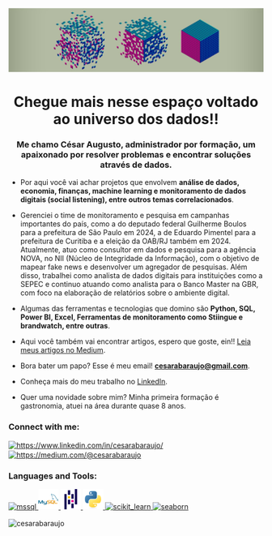 ![Foto de Capa](https://github.com/cesarabaraujo/capa_perfil/blob/main/1667700866345.jpeg)


<h1 align="center">Chegue mais nesse espaço voltado ao universo dos dados!!</h1>

<h3 align="center">Me chamo César Augusto, administrador por formação, um apaixonado por resolver problemas e encontrar soluções através de dados.</h3>

- Por aqui você vai achar projetos que envolvem **análise de dados, economia, finanças, machine learning e monitoramento de dados digitais (social listening), entre outros temas correlacionados**.

- Gerenciei o time de monitoramento e pesquisa em campanhas importantes do país, como a do deputado federal Guilherme Boulos para a prefeitura de São Paulo em 2024, a de Eduardo Pimentel para a prefeitura de Curitiba e a eleição da OAB/RJ também em 2024.
Atualmente, atuo como consultor em dados e pesquisa para a agência NOVA, no NII (Núcleo de Integridade da Informação), com o objetivo de mapear fake news e desenvolver um agregador de pesquisas. Além disso, trabalhei como analista de dados digitais para instituições como a SEPEC e continuo atuando como analista para o Banco Master na GBR, com foco na elaboração de relatórios sobre o ambiente digital.

- Algumas das ferramentas e tecnologias que domino são **Python, SQL, Power BI, Excel, Ferramentas de monitoramento como Stiingue e brandwatch, entre outras**.

- Aqui você também vai encontrar artigos, espero que goste, ein!! [Leia meus artigos no Medium](https://medium.com/@cesarabaraujo).

- Bora bater um papo? Esse é meu email! **cesarabaraujo@gmail.com**.

- Conheça mais do meu trabalho no [LinkedIn](https://www.linkedin.com/in/cesarabaraujo).

- Quer uma novidade sobre mim? Minha primeira formação é gastronomia, atuei na área durante quase 8 anos.

<h3 align="left">Connect with me:</h3>
<p align="left">
<a href="https://www.linkedin.com/in/cesarabaraujo/" target="blank"><img align="center" src="https://raw.githubusercontent.com/rahuldkjain/github-profile-readme-generator/master/src/images/icons/Social/linked-in-alt.svg" alt="https://www.linkedin.com/in/cesarabaraujo/" height="30" width="40" /></a>
<a href="https://medium.com/@cesarabaraujo" target="blank"><img align="center" src="https://raw.githubusercontent.com/rahuldkjain/github-profile-readme-generator/master/src/images/icons/Social/medium.svg" alt="https://medium.com/@cesarabaraujo" height="30" width="40" /></a>
</p>

<h3 align="left">Languages and Tools:</h3>
<p align="left"> <a href="https://www.microsoft.com/en-us/sql-server" target="_blank" rel="noreferrer"> <img src="https://www.svgrepo.com/show/303229/microsoft-sql-server-logo.svg" alt="mssql" width="40" height="40"/> </a> <a href="https://www.mysql.com/" target="_blank" rel="noreferrer"> <img src="https://raw.githubusercontent.com/devicons/devicon/master/icons/mysql/mysql-original-wordmark.svg" alt="mysql" width="40" height="40"/> </a> <a href="https://pandas.pydata.org/" target="_blank" rel="noreferrer"> <img src="https://raw.githubusercontent.com/devicons/devicon/2ae2a900d2f041da66e950e4d48052658d850630/icons/pandas/pandas-original.svg" alt="pandas" width="40" height="40"/> </a> <a href="https://www.python.org" target="_blank" rel="noreferrer"> <img src="https://raw.githubusercontent.com/devicons/devicon/master/icons/python/python-original.svg" alt="python" width="40" height="40"/> </a> <a href="https://scikit-learn.org/" target="_blank" rel="noreferrer"> <img src="https://upload.wikimedia.org/wikipedia/commons/0/05/Scikit_learn_logo_small.svg" alt="scikit_learn" width="40" height="40"/> </a> <a href="https://seaborn.pydata.org/" target="_blank" rel="noreferrer"> <img src="https://seaborn.pydata.org/_images/logo-mark-lightbg.svg" alt="seaborn" width="40" height="40"/> </a> </p>

<p><img align="center" src="https://github-readme-stats.vercel.app/api/top-langs?username=cesarabaraujo&show_icons=true&locale=en&layout=compact" alt="cesarabaraujo" /></p>
